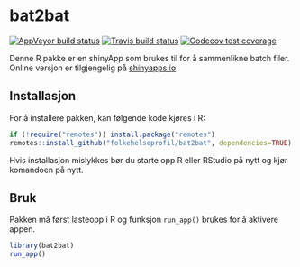 # bat2bat

 <!-- badges: start -->
[![AppVeyor build status](https://ci.appveyor.com/api/projects/status/github/folkehelseprofil/bat2bat?branch=master&svg=true)](https://ci.appveyor.com/project/folkehelseprofil/bat2bat)
[![Travis build status](https://travis-ci.org/folkehelseprofil/bat2bat.svg?branch=master&style=flat-square&label=TravisCI)](https://travis-ci.org/folkehelseprofil/bat2bat)
[![Codecov test coverage](https://codecov.io/gh/folkehelseprofil/bat2bat/branch/master/graph/badge.svg)](https://codecov.io/gh/folkehelseprofil/bat2bat?branch=master)
 <!-- badges: end -->


Denne R pakke er en shinyApp som brukes til for å sammenlikne batch filer.
Online versjon er tilgjengelig på [shinyapps.io](https://fhprofil.shinyapps.io/bat2bat/)

## Installasjon

For å installere pakken, kan følgende kode kjøres i R:

```r
if (!require("remotes")) install.package("remotes")
remotes::install_github("folkehelseprofil/bat2bat", dependencies=TRUE)
```

Hvis installasjon mislykkes bør du starte opp R eller RStudio på nytt og kjør komandoen på nytt.

## Bruk

Pakken må først lasteopp i R og funksjon `run_app()` brukes for å aktivere appen.

```r
library(bat2bat)
run_app()

```
